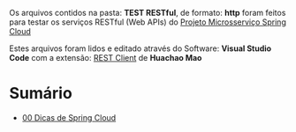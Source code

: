 

Os arquivos contidos na pasta: **TEST RESTful**, de formato: **http** foram feitos para testar os serviços RESTful (Web APIs) do [Projeto Microsserviço Spring Cloud](https://github.com/DavidRufino/Projeto-Microsservico-Spring-Cloud)

Estes arquivos foram lidos e editado através do Software: **Visual Studio Code** 
com a extensão: [REST Client](https://marketplace.visualstudio.com/items?itemName=humao.rest-client) de **Huachao Mao**



# Sumário

- [00 Dicas de Spring Cloud](https://github.com/DavidRufino/Minhas-Anotacoes-Santander-Bootcamp/blob/master/11%20Dicas%20de%20Projeto%20Arquitetura%20microservico%20usando%20Spring%20Cloud/00%20Dicas%20de%20Spring%20Cloud.md)

